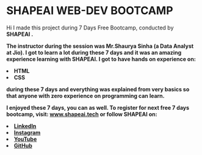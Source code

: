 # SHAPEAI WEB-DEV BOOTCAMP
Hi I made this project during 7 Days Free Bootcamp, conducted by <b> SHAPEAI <b>.

The instructor during the session was Mr.Shaurya Sinha (a Data Analyst at Jio). I got to learn a lot during these 7 days and it was an amazing experience learning with SHAPEAI.
<b>I got to have hands on experience on:
  <li>HTML
  <li>CSS
    
  <b>during these 7 days and everything was explained from very basics so that anyone with zero experience on programming can learn.
    
  I enjoyed these 7 days, you can as well. To register for next free 7 days bootcamp, visit:
  www.shapeai.tech
  or follow SHAPEAI on:
  <li><a href="https:/in.linkedin.com/company/shapeai">LinkedIn</a>
  <li><a href="https://www.instagram.com/shape.ai/?h1=en">Instagram</a>
  <li><a href="https://www.youtube.com/channel/UCTUvDLTW9meuDXWcbmISPdA">YouTube</a>
  <li><a href="https://github.com/shapeai">GitHub</a>
